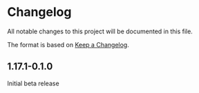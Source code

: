 # Changelog
All notable changes to this project will be documented in this file.

The format is based on [Keep a Changelog](https://keepachangelog.com/en/1.0.0/).

## 1.17.1-0.1.0

Initial beta release
